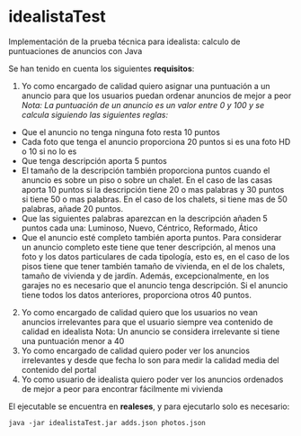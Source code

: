 # idealistaTest
Implementación de la prueba técnica para idealista: calculo de puntuaciones de anuncios con Java

Se han tenido en cuenta los siguientes **requisitos**:

1. Yo como encargado de calidad quiero asignar una puntuación a un anuncio para que los usuarios puedan ordenar anuncios de mejor a peor 
*Nota: La puntuación de un anuncio es un valor entre 0 y 100 y se calcula siguiendo las siguientes reglas:*
  - Que el anuncio no tenga ninguna foto resta 10 puntos
  - Cada foto que tenga el anuncio proporciona 20 puntos si es una foto HD o 10 si no lo es
  - Que tenga descripción aporta 5 puntos
  - El tamaño de la descripción también proporciona puntos cuando el anuncio es sobre un piso o sobre un chalet. En el caso de las casas aporta 10 puntos si la descripción tiene 20 o mas palabras y 30 puntos si tiene 50 o mas palabras. En el caso de los chalets, si tiene mas de 50 palabras, añade 20 puntos.
  - Que las siguientes palabras aparezcan en la descripción añaden 5 puntos cada una: Luminoso, Nuevo, Céntrico, Reformado, Ático
  - Que el anuncio esté completo también aporta puntos. Para considerar un anuncio completo este tiene que tener descripción, al menos una foto y los datos particulares de cada tipología, esto es, en el caso de los pisos tiene que tener
también tamaño de vivienda, en el de los chalets, tamaño de vivienda y de jardín. Además, excepcionalmente, en los garajes no es necesario que el anuncio tenga descripción. Si el anuncio tiene todos los datos anteriores, proporciona otros 40
puntos.
2. Yo como encargado de calidad quiero que los usuarios no vean anuncios irrelevantes para que el usuario siempre vea contenido de calidad en idealista Nota: Un anuncio se considera irrelevante si tiene una puntuación menor a 40
3. Yo como encargado de calidad quiero poder ver los anuncios irrelevantes y desde que fecha lo son para medir la calidad media del contenido del portal
4. Yo como usuario de idealista quiero poder ver los anuncios ordenados de mejor a peor para encontrar fácilmente mi vivienda

El ejecutable se encuentra en **realeses**, y para ejecutarlo solo es necesario:
```
java -jar idealistaTest.jar adds.json photos.json
```
